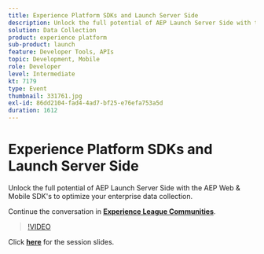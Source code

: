 ```yaml
---
title: Experience Platform SDKs and Launch Server Side
description: Unlock the full potential of AEP Launch Server Side with the AEP Web & Mobile SDK's to optimize your enterprise data collection. This session was delivered as part of Adobe Developers Live Content event.
solution: Data Collection
product: experience platform
sub-product: launch
feature: Developer Tools, APIs
topic: Development, Mobile
role: Developer
level: Intermediate
kt: 7179
type: Event
thumbnail: 331761.jpg
exl-id: 86dd2104-fad4-4ad7-bf25-e76efa753a5d
duration: 1612
---
```

# Experience Platform SDKs and Launch Server Side 

Unlock the full potential of AEP Launch Server Side with the AEP Web & Mobile SDK's to optimize your enterprise data collection.

Continue the conversation in **[Experience League Communities](https://adobe.ly/36Yd3v6)**.

>[!VIDEO](https://video.tv.adobe.com/v/331761/?quality=12&learn=on&hidetitle=true)

Click **[here](/help/adobe-developers-live/assets/experience-platform-sdk-launch.pdf)** for the session slides.
